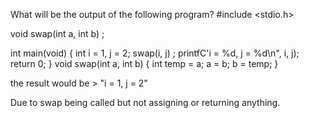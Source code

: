 What will be the output of the following program?
#include <stdio.h>

void swap(int a, int b) ;

int main(void)
{ 
    int i = 1, j = 2;
    swap(i, j) ;
    printfC'i = %d, j = %d\n", i, j);
    return 0;
}
void swap(int a, int b)
{ 
    int temp = a;
    a = b;
    b = temp;
}


the result would be > "i = 1, j = 2"

Due to swap being called but not assigning or returning anything.